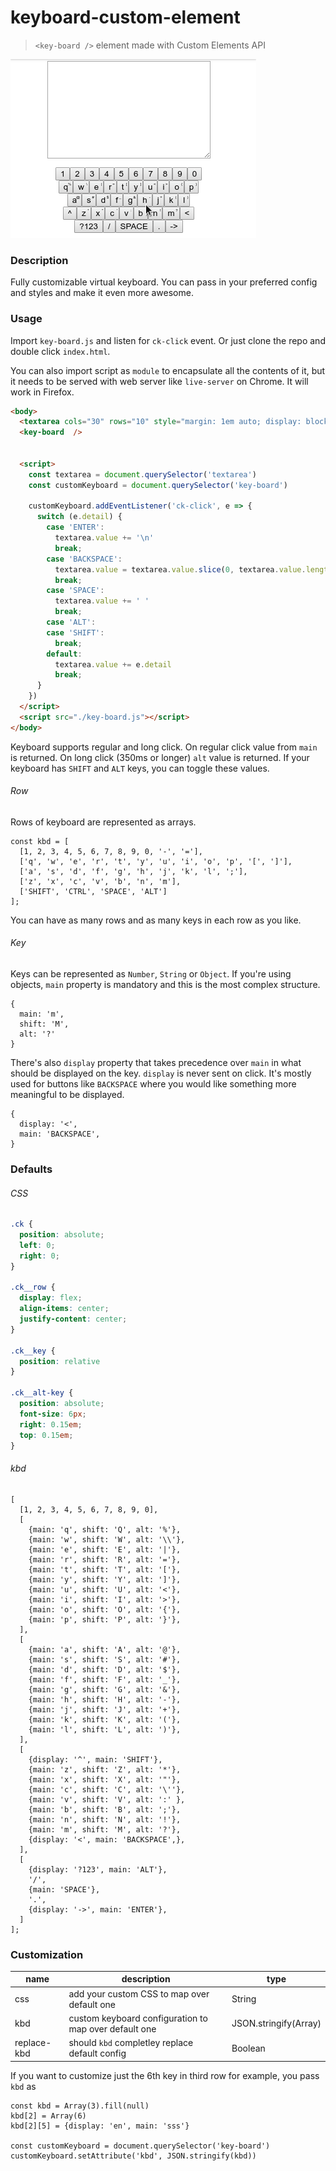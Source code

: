 # keyboard-custom-element


> `<key-board />` element made with Custom Elements API


![preview](ck-preview.gif)


### Description

Fully customizable virtual keyboard. You can pass in your preferred config and styles and make it even more awesome.


### Usage

Import `key-board.js` and listen for `ck-click` event. Or just clone the repo and double click `index.html`.

You can also import script as `module` to encapsulate all the contents of it, but it needs to be served with web server like `live-server` on Chrome. It will work in Firefox.

``` HTML
<body>
  <textarea cols="30" rows="10" style="margin: 1em auto; display: block"></textarea>
  <key-board  />


  <script>
    const textarea = document.querySelector('textarea')
    const customKeyboard = document.querySelector('key-board')

    customKeyboard.addEventListener('ck-click', e => {
      switch (e.detail) {
        case 'ENTER':
          textarea.value += '\n'
          break;
        case 'BACKSPACE':
          textarea.value = textarea.value.slice(0, textarea.value.length - 1)
          break;
        case 'SPACE':
          textarea.value += ' '
          break;
        case 'ALT':
        case 'SHIFT':
          break;
        default:
          textarea.value += e.detail
          break;
      }
    })
  </script>
  <script src="./key-board.js"></script>
</body>
```
Keyboard supports regular and long click. On regular click value from `main` is returned. On long click (350ms or longer) `alt` value is returned. If your keyboard has `SHIFT` and `ALT` keys, you can toggle these values.


###### Row

Rows of keyboard are represented as arrays.
``` JS
const kbd = [
  [1, 2, 3, 4, 5, 6, 7, 8, 9, 0, '-', '='],
  ['q', 'w', 'e', 'r', 't', 'y', 'u', 'i', 'o', 'p', '[', ']'],
  ['a', 's', 'd', 'f', 'g', 'h', 'j', 'k', 'l', ';'],
  ['z', 'x', 'c', 'v', 'b', 'n', 'm'],
  ['SHIFT', 'CTRL', 'SPACE', 'ALT']
];
```
You can have as many rows and as many keys in each row as you like.

###### Key
Keys can be represented as `Number`, `String` or `Object`. If you're using objects, `main` property is mandatory and this is the most complex structure.
```JS
{
  main: 'm',
  shift: 'M',
  alt: '?'
}
```
There's also `display` property that takes precedence over `main` in what should be displayed on the key. `display` is never sent on click. It's mostly used for buttons like `BACKSPACE` where you would like something more meaningful to be displayed.
```JS
{
  display: '<',
  main: 'BACKSPACE',
}
```

### Defaults

###### CSS
``` CSS
.ck {
  position: absolute;
  left: 0;
  right: 0;
}

.ck__row {
  display: flex;
  align-items: center;
  justify-content: center;
}

.ck__key {
  position: relative
}

.ck__alt-key {
  position: absolute;
  font-size: 6px;
  right: 0.15em;
  top: 0.15em;
}
```

###### kbd
``` JS
[
  [1, 2, 3, 4, 5, 6, 7, 8, 9, 0],
  [
    {main: 'q', shift: 'Q', alt: '%'},
    {main: 'w', shift: 'W', alt: '\\'},
    {main: 'e', shift: 'E', alt: '|'},
    {main: 'r', shift: 'R', alt: '='},
    {main: 't', shift: 'T', alt: '['},
    {main: 'y', shift: 'Y', alt: ']'},
    {main: 'u', shift: 'U', alt: '<'},
    {main: 'i', shift: 'I', alt: '>'},
    {main: 'o', shift: 'O', alt: '{'},
    {main: 'p', shift: 'P', alt: '}'},
  ],
  [
    {main: 'a', shift: 'A', alt: '@'},
    {main: 's', shift: 'S', alt: '#'},
    {main: 'd', shift: 'D', alt: '$'},
    {main: 'f', shift: 'F', alt: '_'},
    {main: 'g', shift: 'G', alt: '&'},
    {main: 'h', shift: 'H', alt: '-'},
    {main: 'j', shift: 'J', alt: '+'},
    {main: 'k', shift: 'K', alt: '('},
    {main: 'l', shift: 'L', alt: ')'},
  ],
  [
    {display: '^', main: 'SHIFT'},
    {main: 'z', shift: 'Z', alt: '*'},
    {main: 'x', shift: 'X', alt: '"'},
    {main: 'c', shift: 'C', alt: '\''},
    {main: 'v', shift: 'V', alt: ':' },
    {main: 'b', shift: 'B', alt: ';'},
    {main: 'n', shift: 'N', alt: '!'},
    {main: 'm', shift: 'M', alt: '?'},
    {display: '<', main: 'BACKSPACE',},
  ],
  [
    {display: '?123', main: 'ALT'},
    '/',
    {main: 'SPACE'},
    '.',
    {display: '->', main: 'ENTER'},
  ]
];
```


### Customization

name        | description                                           | type
------------|-------------------------------------------------------|----------------------
css         | add your custom CSS to map over default one           | String
kbd         | custom keyboard configuration to map over default one | JSON.stringify(Array)
replace-kbd | should `kbd` completley replace default config        | Boolean

If you want to customize just the 6th key in third row for  example, you pass `kbd` as
``` JS
const kbd = Array(3).fill(null)
kbd[2] = Array(6)
kbd[2][5] = {display: 'en', main: 'sss'}

const customKeyboard = document.querySelector('key-board')
customKeyboard.setAttribute('kbd', JSON.stringify(kbd))
```
